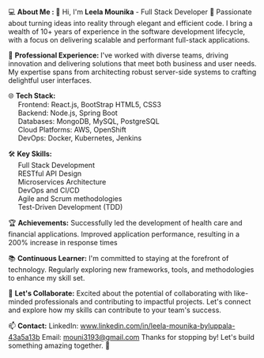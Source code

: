💻   <b>About Me : </b> 👋 Hi, I'm <b>Leela Mounika</b> - Full Stack Developer 🚀
Passionate about turning ideas into reality through elegant and efficient code. I bring a wealth of 10+ years of experience in the software development lifecycle, with a focus on delivering scalable and performant full-stack applications.

💼 <b>Professional Experience: </b>
I've worked with diverse teams, driving innovation and delivering solutions that meet both business and user needs. My expertise spans from architecting robust server-side systems to crafting delightful user interfaces.


🌐 <b>Tech Stack:</b><br>
 &nbsp;&nbsp;&nbsp;&nbsp;  Frontend: React.js, BootStrap  HTML5, CSS3 <br>
 &nbsp;&nbsp;&nbsp;&nbsp;  Backend: Node.js, Spring Boot<br>
 &nbsp;&nbsp;&nbsp;&nbsp;  Databases: MongoDB, MySQL, PostgreSQL<br>
 &nbsp;&nbsp;&nbsp;&nbsp;  Cloud Platforms: AWS, OpenShift<br>
 &nbsp;&nbsp;&nbsp;&nbsp;  DevOps: Docker, Kubernetes, Jenkins<br>


🛠️ <b>Key Skills:</b><br>
    &nbsp;&nbsp;&nbsp;&nbsp;  Full Stack Development <br>
    &nbsp;&nbsp;&nbsp;&nbsp;  RESTful API Design<br>
    &nbsp;&nbsp;&nbsp;&nbsp;  Microservices Architecture<br>
    &nbsp;&nbsp;&nbsp;&nbsp; DevOps and CI/CD<br>
    &nbsp;&nbsp;&nbsp;&nbsp;  Agile and Scrum methodologies<br>
    &nbsp;&nbsp;&nbsp;&nbsp;  Test-Driven Development (TDD)<br>

🏆 <b>Achievements:</b>
Successfully led the development of health care and financial applications.
Improved application performance, resulting in a 200% increase in response times

📚 <b>Continuous Learner:</b>
I'm committed to staying at the forefront of technology. Regularly exploring new frameworks, tools, and methodologies to enhance my skill set.

🤝 <b>Let's Collaborate:</b>
Excited about the potential of collaborating with like-minded professionals and contributing to impactful projects. Let's connect and explore how my skills can contribute to your team's success.

📫 <b>Contact:</b>
LinkedIn: www.linkedin.com/in/leela-mounika-byluppala-43a5a13b
Email: mouni3193@gmail.com
Thanks for stopping by! Let's build something amazing together. 🚀
